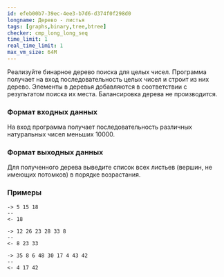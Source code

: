 ```yaml
---
id: efeb00b7-39ec-4ee3-b7d6-d374f0f298d0
longname: Дерево - листья
tags: [graphs,binary,tree,btree]
checker: cmp_long_long_seq
time_limit: 1
real_time_limit: 1
max_vm_size: 64M
---
```


Реализуйте бинарное дерево поиска для целых чисел. Программа получает на вход последовательность целых чисел и строит из них дерево. Элементы в деревья добавляются в соответствии с результатом поиска их места. Балансировка дерева не производится.

### Формат входных данных

На вход программа получает последовательность различных натуральных чисел меньших 10000.

### Формат выходных данных

Для полученного дерева выведите список всех листьев (вершин, не имеющих потомков) в порядке возрастания.

### Примеры

```
-> 5 15 18
--
<- 18
```

```
-> 12 26 23 28 33 8
--
<- 8 23 33
```

```
-> 35 8 6 48 30 17 4 43 42
--
<- 4 17 42
```
